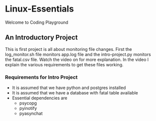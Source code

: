 # Linux-Essentials

Welcome to Coding Playground

## An Introductory Project

This is first project is all about monitoring file changes. First the log_monitor.sh file monitors app.log file
and the intro-project.py monitors the fatal.csv file. Watch the video on for more explanation. In the video I explain the various requirements to get these files working.

### Requirements for Intro Project

- It is assumed that we have python and postgres installed
- It is assumed that we have a database with fatal table available
- Essential dependencies are
     - psycopg
     - pyinotify
     - pyasynchat
